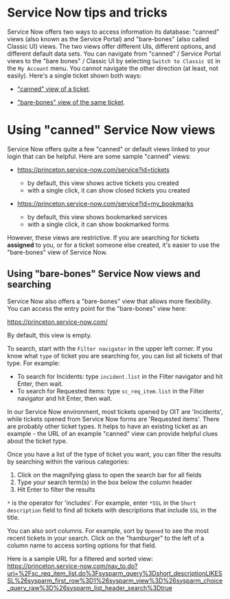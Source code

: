 # Service Now tips and tricks

Service Now offers two ways to access information its database: "canned" views (also known as the Service Portal) and "bare-bones" (also called Classic UI) views. The two views offer different UIs, different options, and different default data sets. You can navigate from "canned" / Service Portal views to the "bare bones" / Classic UI by selecting `Switch to Classic UI` in the `My Account` menu. You cannot navigate the other direction (at least, not easily). Here's a single ticket shown both ways:

- ["canned" view of a ticket](https://princeton.service-now.com/service?id=ticket&sys_id=db679830874149107f147487cebb35f7&table=sc_req_item).

- ["bare-bones" view of the same ticket](https://princeton.service-now.com/nav_to.do?uri=%2Fsc_req_item.do%3Fsys_id%3Ddb679830874149107f147487cebb35f7%26sysparm_record_target%3Dsc_req_item%26sysparm_record_row%3D1%26sysparm_record_rows%3D1%26sysparm_record_list%3DnumberCONTAINS335118%255EORDERBYnumber).

# Using "canned" Service Now views

Service Now offers quite a few "canned" or default views linked to your login that can be helpful. Here are some sample "canned" views:

- https://princeton.service-now.com/service?id=tickets
  - by default, this view shows active tickets you created
  - with a single click, it can show closed tickets you created

- https://princeton.service-now.com/service?id=my_bookmarks
  - by default, this view shows bookmarked services
  - with a single click, it can show bookmarked forms

However, these views are restrictive. If you are searching for tickets **assigned** to you, or for a ticket someone else created, it's easier to use the "bare-bones" view of Service Now.

## Using "bare-bones" Service Now views and searching

Service Now also offers a "bare-bones" view that allows more flexibility. You can access the entry point for the "bare-bones" view here:

https://princeton.service-now.com/

By default, this view is empty.

To search, start with the `Filter navigator` in the upper left corner. If you know what `type` of ticket you are searching for, you can list all tickets of that type. For example:

- To search for Incidents: type `incident.list` in the Filter navigator and hit Enter, then wait.
- To search for Requested items: type `sc_req_item.list` in the Filter navigator and hit Enter, then wait.

In our Service Now environment, most tickets opened by OIT are 'Incidents', while tickets opened from Service Now forms are 'Requested items'. There are probably other ticket types. It helps to have an existing ticket as an example - the URL of an example "canned" view can provide helpful clues about the ticket type.

Once you have a list of the type of ticket you want, you can filter the results by searching within the various categories:

 1. Click on the magnifying glass to open the search bar for all fields
 2. Type your search term(s) in the box below the column header
 3. Hit Enter to filter the results

`*` is the operator for 'includes'. For example, enter `*SSL` in the `Short description` field to find all tickets with descriptions that include `SSL` in the title.

You can also sort columns. For example, sort by `Opened` to see the most recent tickets in your search. Click on the "hamburger" to the left of a column name to access sorting options for that field.

Here is a sample URL for a filtered and sorted view: https://princeton.service-now.com/nav_to.do?uri=%2Fsc_req_item_list.do%3Fsysparm_query%3Dshort_descriptionLIKESSL%26sysparm_first_row%3D1%26sysparm_view%3D%26sysparm_choice_query_raw%3D%26sysparm_list_header_search%3Dtrue
